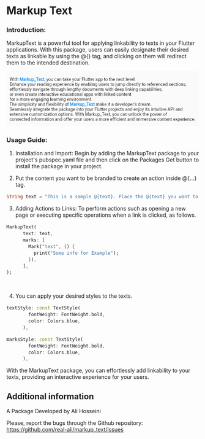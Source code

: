 # Markup Text

### Introduction:

MarkupText is a powerful tool for applying linkability to texts in your Flutter applications. With this package, users can easily designate their desired texts as linkable by using the @{} tag, and clicking on them will redirect them to the intended destination.

![image](https://github.com/real-ali/markup_text/blob/main/image.png)

### Usage Guide:
1.  Installation and Import: Begin by adding the MarkupText package to your project's pubspec.yaml file and then click on the Packages Get button to install the package in your project.

2.  Put the content you want to be branded to create an action inside @{...} tag.

```dart
String text = "This is a sample @{text}. Place the @{text} you want to link inside @{}";
```
3.  Adding Actions to Links: To perform actions such as opening a new page or executing specific operations when a link is clicked, as follows.
```dart
MarkupText(
      text: text,
      marks: [
        Mark("text", () {
          print("Some info for Example");
        }),
      ],
);
```
‍‍

4.  You can apply your desired styles to the texts.
```dart
textStyle: const TextStyle(
        fontWeight: FontWeight.bold,
        color: Colors.blue,
      ),
```
```dart
marksStyle: const TextStyle(
        fontWeight: FontWeight.bold,
        color: Colors.blue,
      ),
```



With the MarkupText package, you can effortlessly add linkability to your texts, providing an interactive experience for your users.


## Additional information

A Package Developed by Ali Hosseini

Please, report the bugs through the Github repository:
https://github.com/real-ali/markup_text/issues